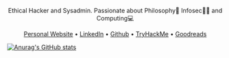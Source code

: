 <p align="center">Ethical Hacker and Sysadmin. Passionate about Philosophy🤔 Infosec🥷🏻 and Computing💻</p>
  
<p align="center">
  <a href="https://danieldavidson.github.io" target="_blank">Personal Website</a> •
  <a href="https://www.linkedin.com/in/edoardoottavianelli/" target="_blank">LinkedIn</a> •
  <a href="https://github.com/danieldavidson" target="_blank">Github</a> •
  <a href="https://tryhackme.com/p/Pyr0" target="_blank">TryHackMe</a> •
  <a href="https://www.goodreads.com/daniel_reads" target="_blank">Goodreads</a>
</p>

[![Anurag's GitHub stats](https://github-readme-stats.vercel.app/api?username=danieldavidson)](https://github.com/anuraghazra/github-readme-stats)
